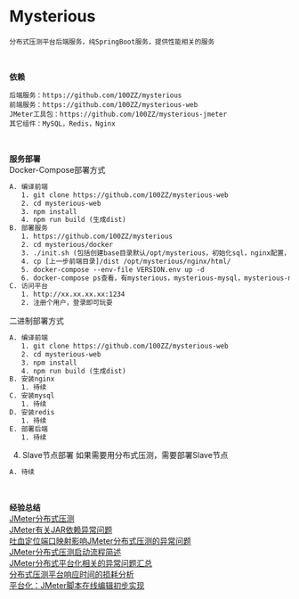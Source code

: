 # Mysterious
```
分布式压测平台后端服务，纯SpringBoot服务，提供性能相关的服务
```
<br>

**依赖**
```
后端服务：https://github.com/100ZZ/mysterious
前端服务：https://github.com/100ZZ/mysterious-web
JMeter工具包：https://github.com/100ZZ/mysterious-jmeter
其它组件：MySQL，Redis，Nginx
```

<br> 

**服务部署**
<br>
Docker-Compose部署方式
```html
A. 编译前端
   1. git clone https://github.com/100ZZ/mysterious-web
   2. cd mysterious-web
   3. npm install
   4. npm run build (生成dist)
B. 部署服务
   1. https://github.com/100ZZ/mysterious
   2. cd mysterious/docker
   3. ./init.sh (包括创建base目录默认/opt/mysterious，初始化sql，nginx配置，下载jmeter包等，如果有报错，看shell脚本定位)
   4. cp [上一步前端目录]/dist /opt/mysterious/nginx/html/
   5. docker-compose --env-file VERSION.env up -d
   6. docker-compose ps查看，有mysterious，mysterious-mysql，mysterious-nginx，mysterious-redis四个容器
C. 访问平台
   1. http://xx.xx.xx.xx:1234
   2. 注册个用户，登录即可玩耍
```
二进制部署方式
```html
A. 编译前端
   1. git clone https://github.com/100ZZ/mysterious-web
   2. cd mysterious-web
   3. npm install
   4. npm run build (生成dist)
B. 安装nginx
   1. 待续
C. 安装mysql
   1. 待续
D. 安装redis
   1. 待续
E. 部署后端
   1. 待续
```
4. Slave节点部署
如果需要用分布式压测，需要部署Slave节点
```html
A. 待续
```
<br>

**经验总结**
<br>
[JMeter分布式压测](https://lihuia.com/jmeter%e5%88%86%e5%b8%83%e5%bc%8f%e5%8e%8b%e6%b5%8b/)
<br>
[JMeter有关JAR依赖异常问题](https://lihuia.com/jmeter%e6%9c%89%e5%85%b3jar%e4%be%9d%e8%b5%96%e7%9a%84%e9%97%ae%e9%a2%98/)
<br>
[吐血定位端口映射影响JMeter分布式压测的异常问题](https://lihuia.com/%e5%90%90%e8%a1%80%e5%ae%9a%e4%bd%8d%e7%ab%af%e5%8f%a3%e6%98%a0%e5%b0%84%e5%bd%b1%e5%93%8djmeter%e5%88%86%e5%b8%83%e5%bc%8f%e5%8e%8b%e6%b5%8b%e7%9a%84%e5%bc%82%e5%b8%b8%e9%97%ae%e9%a2%98/)
<br>
[JMeter分布式压测启动流程简述](https://lihuia.com/jmeter%e5%88%86%e5%b8%83%e5%bc%8f%e5%8e%8b%e6%b5%8b%e5%90%af%e5%8a%a8%e6%b5%81%e7%a8%8b%e7%ae%80%e8%bf%b0/)
<br>
[JMeter分布式平台化相关的异常问题汇总](https://lihuia.com/jmeter%e5%88%86%e5%b8%83%e5%bc%8f%e7%9b%b8%e5%85%b3%e7%9a%84%e5%bc%82%e5%b8%b8%e9%97%ae%e9%a2%98%e6%b1%87%e6%80%bb/)
<br>
[分布式压测平台响应时间的损耗分析](https://lihuia.com/%e5%8e%8b%e6%b5%8b%e5%b9%b3%e5%8f%b0%e5%93%8d%e5%ba%94%e6%97%b6%e9%97%b4%e7%9a%84%e6%8d%9f%e8%80%97%e5%88%86%e6%9e%90/)
<br>
[平台化：JMeter脚本在线编辑初步实现](https://lihuia.com/%e5%b9%b3%e5%8f%b0%e5%8c%96%ef%bc%9ajmeter%e8%84%9a%e6%9c%ac%e5%9c%a8%e7%ba%bf%e7%bc%96%e8%be%91%e5%88%9d%e6%ad%a5%e5%ae%9e%e7%8e%b0/)
